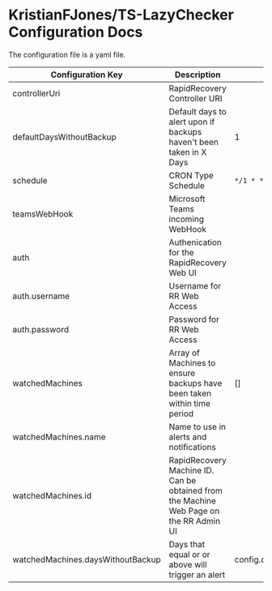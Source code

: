 # KristianFJones/TS-LazyChecker Configuration Docs

The configuration file is a yaml file.

| Configuration Key                 | Description                                                                            | Default                         | Example                                                           | Required |
| --------------------------------- | -------------------------------------------------------------------------------------- | ------------------------------- | ----------------------------------------------------------------- | -------- |
| controllerUri                     | RapidRecovery Controller URI                                                           |                                 | https://192.168.254.111:8006                                      | YES      |
| defaultDaysWithoutBackup          | Default days to alert upon if backups haven't been taken in X Days                     | 1                               |                                                                   |          |
| schedule                          | CRON Type Schedule                                                                     | `*/1 * * * *`                   | `30 */12 * * *`                                                   | NO       |
| teamsWebHook                      | Microsoft Teams incoming WebHook                                                       |                                 | https://outlook.office.com/webhook/ABCXYZ/IncomingWebhook/KEY/KEY | NO       |
| auth                              | Authenication for the RapidRecovery Web UI                                             |                                 |                                                                   | YES      |
| auth.username                     | Username for RR Web Access                                                             |                                 |                                                                   | YES      |
| auth.password                     | Password for RR Web Access                                                             |                                 |                                                                   | YES      |
| watchedMachines                   | Array of Machines to ensure backups have been taken within time period                 | []                              |                                                                   | YES      |
| watchedMachines.name              | Name to use in alerts and notifications                                                |                                 |                                                                   | YES      |
| watchedMachines.id                | RapidRecovery Machine ID. Can be obtained from the Machine Web Page on the RR Admin UI |                                 |                                                                   | YES      |
| watchedMachines.daysWithoutBackup | Days that equal or or above will trigger an alert                                      | config.defaultDaysWithoutBackup |                                                                   | NO       |
